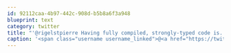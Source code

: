 ```yaml
---
id: 92112caa-4b97-442c-908d-b5b8a6f3a948
blueprint: text
category: twitter
title: "'@rigelstpierre Having fully compiled, strongly-typed code is.. just.. the best thing ever. I'd probably dive into Python before Rails."
caption: '<span class="username username_linked">@<a href="https://twitter.com/rigelstpierre" title="Rigel St. Pierre">rigelstpierre</a></span> Having fully compiled, strongly-typed code is.. just.. the best thing ever. I''d probably dive into Python before Rails.'
---
```


